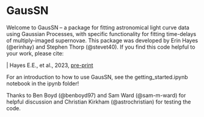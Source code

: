 # GausSN

Welcome to GausSN – a package for fitting astronomical light curve data using Gaussian Processes, with specific functionality for fitting time-delays of multiply-imaged supernovae. This package was developed by Erin Hayes (@erinhay) and Stephen Thorp (@stevet40). If you find this code helpful to your work, please cite:

| Hayes E.E., et al., 2023, [pre-print](https://arxiv.org/abs/2311.17997)

For an introduction to how to use GausSN, see the getting_started.ipynb notebook in the ipynb folder!

Thanks to Ben Boyd (@benboyd97) and Sam Ward (@sam-m-ward) for helpful discussion and Christian Kirkham (@astrochristian) for testing the code.
